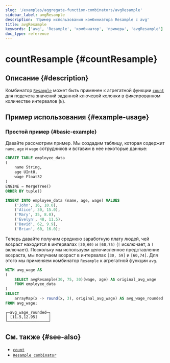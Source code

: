 ```yaml
---
slug: '/examples/aggregate-function-combinators/avgResample'
sidebar_label: avgResample
description: 'Пример использования комбиниатора Resample с avg'
title: avgResample
keywords: ['avg', 'Resample', 'комбинатор', 'примеры', 'avgResample']
doc_type: reference
---
```

# countResample {#countResample}

## Описание {#description}

Комбинатор [`Resample`](/sql-reference/aggregate-functions/combinators#-resample) 
может быть применен к агрегатной функции [`count`](/sql-reference/aggregate-functions/reference/count)
для подсчета значений заданной ключевой колонки в фиксированном количестве
интервалов (`N`).

## Пример использования {#example-usage}

### Простой пример {#basic-example}

Давайте рассмотрим пример. Мы создадим таблицу, которая содержит `name`, `age` и
`wage` сотрудников и вставим в нее некоторые данные:

```sql
CREATE TABLE employee_data 
(
    name String,
    age UInt8,
    wage Float32
) 
ENGINE = MergeTree()
ORDER BY tuple()

INSERT INTO employee_data (name, age, wage) VALUES
    ('John', 16, 10.0),
    ('Alice', 30, 15.0),
    ('Mary', 35, 8.0),
    ('Evelyn', 48, 11.5),
    ('David', 62, 9.9),
    ('Brian', 60, 16.0);
```

Теперь давайте получим среднюю заработную плату людей, чей возраст находится в интервалах `[30,60)` 
и `[60,75)` (`[` исключает, а `)` включает). Поскольку мы используем целочисленное 
представление возраста, мы получаем возраст в интервалах `[30, 59]` и `[60,74]`. 
Для этого мы применяем комбинатор `Resample` к агрегатной функции `avg`.

```sql
WITH avg_wage AS
(
    SELECT avgResample(30, 75, 30)(wage, age) AS original_avg_wage
    FROM employee_data
)
SELECT
    arrayMap(x -> round(x, 3), original_avg_wage) AS avg_wage_rounded
FROM avg_wage;
```

```response
┌─avg_wage_rounded─┐
│ [11.5,12.95]     │
└──────────────────┘
```

## См. также {#see-also}
- [`count`](/sql-reference/aggregate-functions/reference/count)
- [`Resample combinator`](/sql-reference/aggregate-functions/combinators#-resample)
